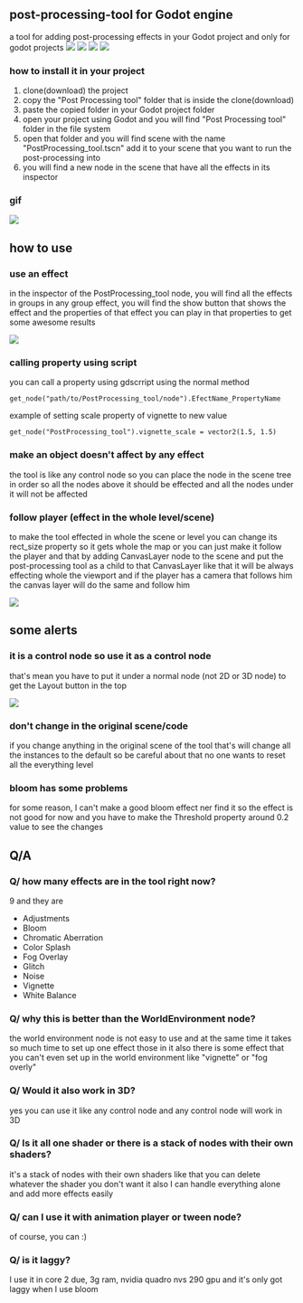 ## post-processing-tool for Godot engine

a tool for adding post-processing effects
in your Godot project and only for godot projects
![](https://media.discordapp.net/attachments/888846681712525332/888855039785967636/unknown.png?width=960&height=559)
![](https://media.discordapp.net/attachments/888846681712525332/888855205628743710/unknown.png?width=960&height=557)
![](https://media.discordapp.net/attachments/888846681712525332/888855708404187186/unknown.png?width=960&height=562)
![](https://media.discordapp.net/attachments/888846681712525332/888857997533655080/unknown.png?width=960&height=561)

### how to install it in your project
 1. clone(download) the project
 2. copy the "Post Processing tool" folder that is inside the clone(download)
 3. paste the copied folder in your Godot project folder
 4. open your project using Godot and you will find "Post Processing tool" folder in the file system
 5. open that folder and you will find scene with the name "PostProcessing_tool.tscn" add it to your scene that you want to run the post-processing into
 6. you will find a new node in the scene that have all the effects in its inspector

### gif

![](https://cdn.discordapp.com/attachments/888846681712525332/888885555012730890/demo3.gif)
## how to use 
### use an effect
in the inspector of the PostProcessing_tool node, you will find all the effects in groups 
in any group effect, you will find the show button that shows the effect
and the properties of that effect
you can play in that properties to get some awesome results

![](https://media.discordapp.net/attachments/888846681712525332/888846789334159470/unknown.png)

### calling property using script
you can call a property using gdscrript using the normal method

```get_node("path/to/PostProcessing_tool/node").EfectName_PropertyName ```

example of setting scale property of vignette to new value

```get_node("PostProcessing_tool").vignette_scale = vector2(1.5, 1.5)```
 
### make an object doesn't affect by any effect
 the tool is like any control node
 so you can place the node in the scene tree in order
 so all the nodes above it should be effected
 and all the nodes under it will not be affected
 
### follow player (effect in the whole level/scene)
to make the tool effected in whole the scene or level
you can change its rect_size property so it gets whole the map
or you can just make it follow the player 
and that by adding CanvasLayer node to the scene
and put the post-processing tool as a child to that CanvasLayer
like that it will be always effecting whole the viewport
and if the player has a camera that follows him
the canvas layer will do the same and follow him

![](https://media.discordapp.net/attachments/888846681712525332/888847177101758514/unknown.png)

## some alerts
### it is a control node so use it as a control node
that's mean you have to put it under a normal node (not 2D or 3D node) to get the Layout button in the top

![](https://media.discordapp.net/attachments/888846681712525332/888846701236994058/unknown.png)
### don't change in the original scene/code
if you change anything in the original scene of the tool
that's will change all the instances to the default
so be careful about that
no one wants to reset all the everything level

### bloom has some problems
for some reason, I can't make a good bloom effect ner find it
so the effect is not good for now and you have to make the Threshold property around 0.2 value to see the changes
## Q/A

### Q/ how many effects are in the tool right now?
9 and they are
- Adjustments
- Bloom
- Chromatic Aberration
- Color Splash
- Fog Overlay
- Glitch
- Noise
- Vignette
- White Balance

### Q/ why this is better than the WorldEnvironment node?
the world environment node is not easy to use 
and at the same time it takes so much time to set up one effect those in it
also there is some effect that you can't even set up in the world environment like "vignette" or "fog overly"

### Q/ Would it also work in 3D?
yes
you can use it like any control node 
and any control node will work in 3D

### Q/ Is it all one shader or there is a stack of nodes with their own shaders?
it's a stack of nodes with their own shaders
like that you can delete whatever the shader you don't want it
also I can handle everything alone and add more effects easily

### Q/ can I use it with animation player or tween node?
of course, you can :)

### Q/ is it laggy?
I use it in core 2 due, 3g ram, nvidia quadro nvs 290 gpu
and it's only got laggy when I use bloom
